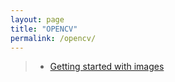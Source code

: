 ```yaml
---
layout: page
title: "OPENCV"
permalink: /opencv/
---
```


> - [Getting started with images](/opencv/js/tutorial/getting-started-with-images/)
